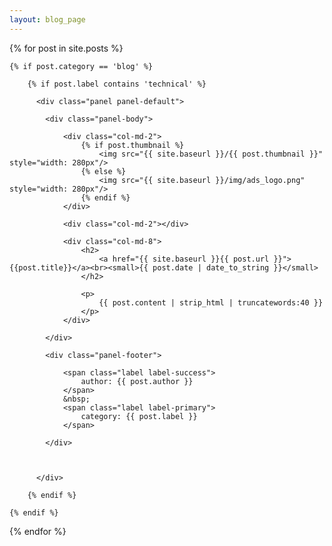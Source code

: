 ```yaml
---
layout: blog_page
---
```


<div class="container">
    <div class="row">

{% for post in site.posts %}

    {% if post.category == 'blog' %}

        {% if post.label contains 'technical' %}
    
          <div class="panel panel-default">
    
            <div class="panel-body">
    
                <div class="col-md-2">
                    {% if post.thumbnail %}
                        <img src="{{ site.baseurl }}/{{ post.thumbnail }}" style="width: 280px"/>
                    {% else %}
                        <img src="{{ site.baseurl }}/img/ads_logo.png" style="width: 280px"/>
                    {% endif %}
                </div>
    
                <div class="col-md-2"></div>
    
                <div class="col-md-8">
                    <h2>
                        <a href="{{ site.baseurl }}{{ post.url }}">{{post.title}}</a><br><small>{{ post.date | date_to_string }}</small>
                    </h2>
    
                    <p>
                        {{ post.content | strip_html | truncatewords:40 }}
                    </p>
                </div>
    
            </div>
    
            <div class="panel-footer">
    
                <span class="label label-success">
                    author: {{ post.author }}
                </span>
                &nbsp;
                <span class="label label-primary">
                    category: {{ post.label }}
                </span>
    
            </div>
    
    
    
          </div>
    
        {% endif %}

    {% endif %}

{% endfor %}
</div>
</div>
